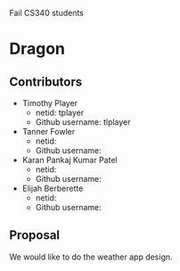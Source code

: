 Fail CS340 students
# Dragon

## Contributors
* Timothy Player
    * netid: tplayer
    * Github username: tlplayer
* Tanner Fowler
    * netid: 
    * Github username: 
* Karan Pankaj Kumar Patel
    * netid: 
    * Github username: 	
* Elijah Berberette
    * netid:
    * Github username: 


## Proposal

We would like to do the weather app design.
